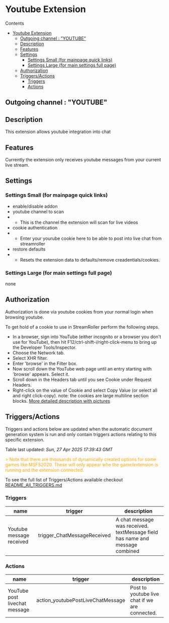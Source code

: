 <!-- this file will be auto updated for triggers and actions when the apidocs automatic
document builder is run.
To have the triggers and actions inserted do not remove the tags 'ReplaceTAGFor...' below
To run go to 'StreamRoller\docs\apidocs' and run 'node readmebuilder.mjs'
The script will parse files in the extensions directory looking for "triggersandactions ="
if found it will attempt to load hte file and use the exported 'triggersandactions' variable
to create the tables shown in the parsed README.md files
This was the only way I could find to autoupdate the triggers and actions lists
 -->
 # Youtube Extension

Contents

- [Youtube Extension](#youtube-extension)
  - [Outgoing channel : "YOUTUBE"](#outgoing-channel--youtube)
  - [Description](#description)
  - [Features](#features)
  - [Settings](#settings)
    - [Settings Small (for mainpage quick links)](#settings-small-for-mainpage-quick-links)
    - [Settings Large (for main settings full page)](#settings-large-for-main-settings-full-page)
  - [Authorization](#authorization)
  - [Triggers/Actions](#triggersactions)
    - [Triggers](#triggers)
    - [Actions](#actions)

## Outgoing channel : "YOUTUBE"

## Description

This extension allows youtube integration into chat

## Features

Currently the extension only receives youtube messages from your current live stream.

## Settings

### Settings Small (for mainpage quick links)

- enable/disable addon
- youtube channel to scan
- - This is the channel the extension will scan for live videos
- cookie authentication
- - Enter your yourube cookie here to be able to post into live chat from streamroller
- restore defaults
- - Resets the extension data to defaults/remove creadentials/cookies.

### Settings Large (for main settings full page)

none

## Authorization
Authorization is done via youtube cookies from your normal login when browsing youtube. 

To get hold of a cookie to use in StreamRoller perform the following steps.

- In a browser, sign into YouTube (either incognito or a browser you don't use for YouTube), then hit F12/ctrl-shift-i/right-click-menu to bring up the Developer Tools/Inspector.
- Choose the Network tab.
- Select XHR filter.
- Enter 'browse' in the Filter box.
- Now scroll down the YouTube web page until an entry starting with 'browse' appears. Select it.
- Scroll down in the Headers tab until you see Cookie under Request Headers.
- Right-click on the value of Cookie and select Copy Value (or select all and right click-copy).
note: the cookies are large multiline section blocks.
[More detailed description with pictures](https://github.com/patrickkfkan/Volumio-YouTube.js/wiki/How-to-obtain-Cookie)
## Triggers/Actions


Triggers and actions below are updated when the automatic document generation system is run and only contain triggers actions relating to this specific extension.

Table last updated: *Sun, 27 Apr 2025 17:39:43 GMT*

<div style='color:orange'>> Note that there are thousands of dynamically created options for some games like MSFS2020. These will only appear whe the game/extension is running and the extension connected.</div>

To see the full list of Triggers/Actions available checkout [README_All_TRIGGERS.md](https://github.com/SilenusTA/StreamRoller/blob/master/README_All_TRIGGERS.md)

### Triggers

| name | trigger | description |
| --- | --- | --- |
| Youtube message received | trigger_ChatMessageReceived | A chat message was received. textMessage field has name and message combined |

### Actions

| name | trigger | description |
| --- | --- | --- |
| YouTube post livechat message | action_youtubePostLiveChatMessage | Post to youtube live chat if we are connected. |
